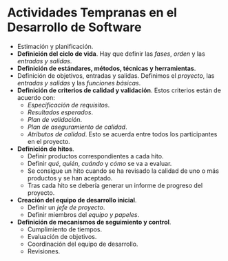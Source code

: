 # Actividades Tempranas en el Desarrollo de Software

* Estimación y planificación.
* **Definición del ciclo de vida**. Hay que definir las *fases*, *orden* y las *entradas y salidas*.
* **Definición de estándares, métodos, técnicas y herramientas**. 
* Definición de objetivos, entradas y salidas. Definimos el *proyecto*, las *entradas y salidas* y las *funciones básicas*.
* **Definición de criterios de calidad y validación**. Estos criterios están de acuerdo con:
  * *Especificación de requisitos*.
  * *Resultados esperados*.
  * *Plan de validación*.
  * *Plan de aseguramiento de calidad*.
  * *Atributos de calidad*.
  Esto se acuerda entre todos los participantes en el proyecto.
* **Definición de hitos**.
  * Definir productos correspondientes a cada hito.
  * Definir *qué*, *quién*, *cuándo* y *cómo* se va a evaluar.
  * Se consigue un hito cuando se ha revisado la calidad de uno o más productos y se han aceptado.
  * Tras cada hito se debería generar un informe de progreso del proyecto.
* **Creación del equipo de desarrollo inicial**.
  * Definir un *jefe de proyecto*.
  * Definir miembros del *equipo y papeles*.
* **Definición de mecanismos de seguimiento y control**.
  * Cumplimiento de tiempos.
  * Evaluación de objetivos.
  * Coordinación del equipo de desarrollo.
  * Revisiones.


